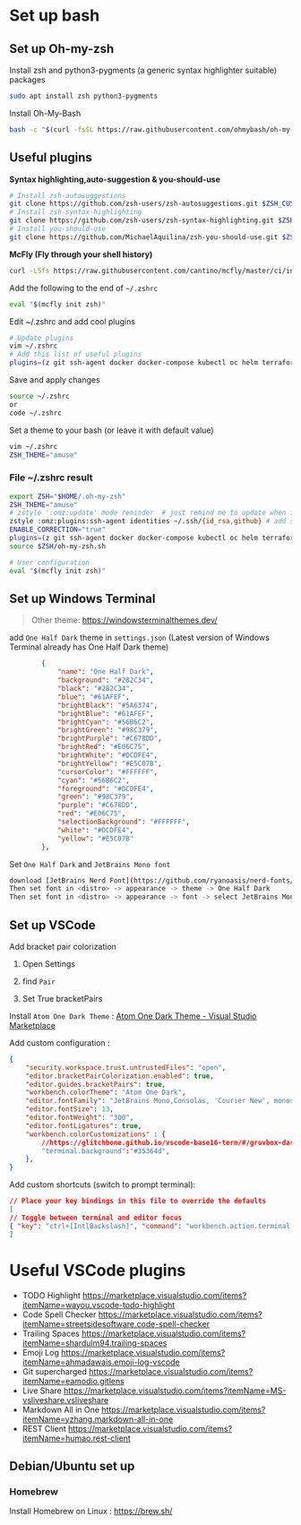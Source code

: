 # Set up bash

## Set up Oh-my-zsh

Install zsh and python3-pygments (a generic syntax highlighter suitable) packages

```bash
sudo apt install zsh python3-pygments
```

Install Oh-My-Bash

```bash
bash -c "$(curl -fsSL https://raw.githubusercontent.com/ohmybash/oh-my-bash/master/tools/install.sh)"
```

## Useful plugins

**Syntax highlighting,auto-suggestion & you-should-use**

```bash
# Install zsh-autosuggestions
git clone https://github.com/zsh-users/zsh-autosuggestions.git $ZSH_CUSTOM/plugins/zsh-autosuggestions
# Install zsh-syntax-highlighting
git clone https://github.com/zsh-users/zsh-syntax-highlighting.git $ZSH_CUSTOM/plugins/zsh-syntax-highlighting
# Install you-should-use
git clone https://github.com/MichaelAquilina/zsh-you-should-use.git $ZSH_CUSTOM/plugins/you-should-use
```

**McFly (Fly through your shell history)**

```bash
curl -LSfs https://raw.githubusercontent.com/cantino/mcfly/master/ci/install.sh | sh -s -- --git cantino/mcfly
```

Add the following to the end of `~/.zshrc`

```bash
eval "$(mcfly init zsh)"
```

Edit ~/.zshrc  and add cool plugins

```bash
# Update plugins
vim ~/.zshrc
# Add this list of useful plugins 
plugins=(z git ssh-agent docker docker-compose kubectl oc helm terraform colorize ubuntu ng npm you-should-use zsh-autosuggestions zsh-syntax-highlighting)
```

Save and apply changes

```bash
source ~/.zshrc 
or
code ~/.zshrc
```

Set a theme to your bash (or leave it with default value)

```bash
vim ~/.zshrc
ZSH_THEME="amuse"
```

### File ~/.zshrc result

```bash
export ZSH="$HOME/.oh-my-zsh"
ZSH_THEME="amuse"
# zstyle ':omz:update' mode reminder  # just remind me to update when it's time
zstyle :omz:plugins:ssh-agent identities ~/.ssh/{id_rsa,github} # add several keys to ssh-agent
ENABLE_CORRECTION="true"
plugins=(z git ssh-agent docker docker-compose kubectl oc helm terraform colorize ubuntu ng npm you-should-use zsh-autosuggestions zsh-syntax-highlighting)
source $ZSH/oh-my-zsh.sh

# User configuration
eval "$(mcfly init zsh)"
```

## Set up Windows Terminal

> Other theme: <https://windowsterminalthemes.dev/>

add `One Half Dark` theme in `settings.json` (Latest version of Windows Terminal already has One Half Dark theme)

```json
        {
            "name": "One Half Dark",
            "background": "#282C34",
            "black": "#282C34",
            "blue": "#61AFEF",
            "brightBlack": "#5A6374",
            "brightBlue": "#61AFEF",
            "brightCyan": "#56B6C2",
            "brightGreen": "#98C379",
            "brightPurple": "#C678DD",
            "brightRed": "#E06C75",
            "brightWhite": "#DCDFE4",
            "brightYellow": "#E5C07B",
            "cursorColor": "#FFFFFF",
            "cyan": "#56B6C2",
            "foreground": "#DCDFE4",
            "green": "#98C379",
            "purple": "#C678DD",
            "red": "#E06C75",
            "selectionBackground": "#FFFFFF",
            "white": "#DCDFE4",
            "yellow": "#E5C07B"
        },
```

Set  ``One Half Dark`` and  ``JetBrains Mono font``

```bash
download [JetBrains Nerd Font](https://github.com/ryanoasis/nerd-fonts/blob/master/patched-fonts/JetBrainsMono/Ligatures/Regular/complete/JetBrains%20Mono%20Regular%20Nerd%20Font%20Complete.ttf)
Then set font in <distro> -> appearance -> theme -> One Half Dark 
Then set font in <distro> -> appearance -> font -> select JetBrains Mono 
```

## Set up VSCode

Add bracket pair colorization

1. Open Settings

2. find ``Pair``

3. Set True bracketPairs

Install ``Atom One Dark Theme`` : [Atom One Dark Theme - Visual Studio Marketplace](https://marketplace.visualstudio.com/items?itemName=akamud.vscode-theme-onedark)

Add custom configuration :

```json
{
    "security.workspace.trust.untrustedFiles": "open",
    "editor.bracketPairColorization.enabled": true,
    "editor.guides.bracketPairs": true,
    "workbench.colorTheme": "Atom One Dark",
    "editor.fontFamily": "JetBrains Mono,Consolas, 'Courier New', monospace",
    "editor.fontSize": 13,
    "editor.fontWeight": "300",
    "editor.fontLigatures": true,
    "workbench.colorCustomizations" : {
        //https://glitchbone.github.io/vscode-base16-term/#/gruvbox-dark-soft
        "terminal.background":"#35364d",
    },
} 
```

Add custom shortcuts (switch to prompt terminal):

```json
// Place your key bindings in this file to override the defaults
[
// Toggle between terminal and editor focus
{ "key": "ctrl+[IntlBackslash]", "command": "workbench.action.terminal.focus"},
]
```

# Useful VSCode plugins

- TODO Highlight <https://marketplace.visualstudio.com/items?itemName=wayou.vscode-todo-highlight>
- Code Spell Checker <https://marketplace.visualstudio.com/items?itemName=streetsidesoftware.code-spell-checker>
- Trailing Spaces <https://marketplace.visualstudio.com/items?itemName=shardulm94.trailing-spaces>
- Emoji Log <https://marketplace.visualstudio.com/items?itemName=ahmadawais.emoji-log-vscode>
- Git supercharged <https://marketplace.visualstudio.com/items?itemName=eamodio.gitlens>
- Live Share <https://marketplace.visualstudio.com/items?itemName=MS-vsliveshare.vsliveshare>
- Markdown All in One <https://marketplace.visualstudio.com/items?itemName=yzhang.markdown-all-in-one>
- REST Client <https://marketplace.visualstudio.com/items?itemName=humao.rest-client>

## Debian/Ubuntu set up

### Homebrew

Install Homebrew on Linux : https://brew.sh/
